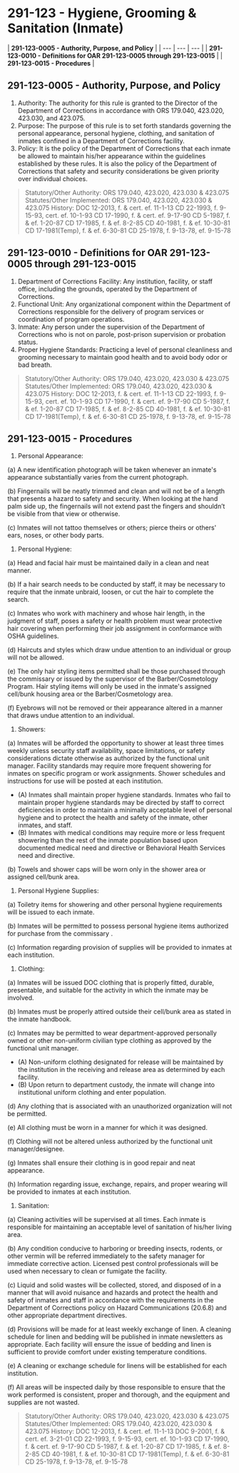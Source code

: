 # 291-123 - Hygiene, Grooming & Sanitation \(Inmate\)

| **291-123-0005 - Authority, Purpose, and Policy** |
| --- | --- | --- |
| **291-123-0010 - Definitions for OAR 291-123-0005 through 291-123-0015** |
| **291-123-0015 - Procedures** |

## 291-123-0005 - Authority, Purpose, and Policy

1. Authority: The authority for this rule is granted to the Director of the Department of Corrections in accordance with ORS 179.040, 423.020, 423.030, and 423.075.
2. Purpose: The purpose of this rule is to set forth standards governing the personal appearance, personal hygiene, clothing, and sanitation of inmates confined in a Department of Corrections facility.
3. Policy: It is the policy of the Department of Corrections that each inmate be allowed to maintain his/her appearance within the guidelines established by these rules. It is also the policy of the Department of Corrections that safety and security considerations be given priority over individual choices.

> Statutory/Other Authority: ORS 179.040, 423.020, 423.030 & 423.075 Statutes/Other Implemented: ORS 179.040, 423.020, 423.030 & 423.075 History: DOC 12-2013, f. & cert. ef. 11-1-13 CD 22-1993, f. 9-15-93, cert. ef. 10-1-93 CD 17-1990, f. & cert. ef. 9-17-90 CD 5-1987, f. & ef. 1-20-87 CD 17-1985, f. & ef. 8-2-85 CD 40-1981, f. & ef. 10-30-81 CD 17-1981\(Temp\), f. & ef. 6-30-81 CD 25-1978, f. 9-13-78, ef. 9-15-78

## 291-123-0010 - Definitions for OAR 291-123-0005 through 291-123-0015

1. Department of Corrections Facility: Any institution, facility, or staff office, including the grounds, operated by the Department of Corrections.
2. Functional Unit: Any organizational component within the Department of Corrections responsible for the delivery of program services or coordination of program operations.
3. Inmate: Any person under the supervision of the Department of Corrections who is not on parole, post-prison supervision or probation status.
4. Proper Hygiene Standards: Practicing a level of personal cleanliness and grooming necessary to maintain good health and to avoid body odor or bad breath.

> Statutory/Other Authority: ORS 179.040, 423.020, 423.030 & 423.075 Statutes/Other Implemented: ORS 179.040, 423.020, 423.030 & 423.075 History: DOC 12-2013, f. & cert. ef. 11-1-13 CD 22-1993, f. 9-15-93, cert. ef. 10-1-93 CD 17-1990, f. & cert. ef. 9-17-90 CD 5-1987, f. & ef. 1-20-87 CD 17-1985, f. & ef. 8-2-85 CD 40-1981, f. & ef. 10-30-81 CD 17-1981\(Temp\), f. & ef. 6-30-81 CD 25-1978, f. 9-13-78, ef. 9-15-78

## 291-123-0015 - Procedures

1. Personal Appearance:

\(a\) A new identification photograph will be taken whenever an inmate's appearance substantially varies from the current photograph.

\(b\) Fingernails will be neatly trimmed and clean and will not be of a length that presents a hazard to safety and security. When looking at the hand palm side up, the fingernails will not extend past the fingers and shouldn’t be visible from that view or otherwise.

\(c\) Inmates will not tattoo themselves or others; pierce theirs or others' ears, noses, or other body parts.

1. Personal Hygiene:

\(a\) Head and facial hair must be maintained daily in a clean and neat manner.

\(b\) If a hair search needs to be conducted by staff, it may be necessary to require that the inmate unbraid, loosen, or cut the hair to complete the search.

\(c\) Inmates who work with machinery and whose hair length, in the judgment of staff, poses a safety or health problem must wear protective hair covering when performing their job assignment in conformance with OSHA guidelines.

\(d\) Haircuts and styles which draw undue attention to an individual or group will not be allowed.

\(e\) The only hair styling items permitted shall be those purchased through the commissary or issued by the supervisor of the Barber/Cosmetology Program. Hair styling items will only be used in the inmate's assigned cell/bunk housing area or the Barber/Cosmetology area.

\(f\) Eyebrows will not be removed or their appearance altered in a manner that draws undue attention to an individual.

1. Showers:

\(a\) Inmates will be afforded the opportunity to shower at least three times weekly unless security staff availability, space limitations, or safety considerations dictate otherwise as authorized by the functional unit manager. Facility standards may require more frequent showering for inmates on specific program or work assignments. Shower schedules and instructions for use will be posted at each institution.

* \(A\) Inmates shall maintain proper hygiene standards. Inmates who fail to maintain proper hygiene standards may be directed by staff to correct deficiencies in order to maintain a minimally acceptable level of personal hygiene and to protect the health and safety of the inmate, other inmates, and staff.
* \(B\) Inmates with medical conditions may require more or less frequent showering than the rest of the inmate population based upon documented medical need and directive or Behavioral Health Services need and directive.

\(b\) Towels and shower caps will be worn only in the shower area or assigned cell/bunk area.

1. Personal Hygiene Supplies:

\(a\) Toiletry items for showering and other personal hygiene requirements will be issued to each inmate.

\(b\) Inmates will be permitted to possess personal hygiene items authorized for purchase from the commissary .

\(c\) Information regarding provision of supplies will be provided to inmates at each institution.

1. Clothing:

\(a\) Inmates will be issued DOC clothing that is properly fitted, durable, presentable, and suitable for the activity in which the inmate may be involved.

\(b\) Inmates must be properly attired outside their cell/bunk area as stated in the inmate handbook.

\(c\) Inmates may be permitted to wear department-approved personally owned or other non-uniform civilian type clothing as approved by the functional unit manager.

* \(A\) Non-uniform clothing designated for release will be maintained by the institution in the receiving and release area as determined by each facility.
* \(B\) Upon return to department custody, the inmate will change into institutional uniform clothing and enter population.

\(d\) Any clothing that is associated with an unauthorized organization will not be permitted.

\(e\) All clothing must be worn in a manner for which it was designed.

\(f\) Clothing will not be altered unless authorized by the functional unit manager/designee.

\(g\) Inmates shall ensure their clothing is in good repair and neat appearance.

\(h\) Information regarding issue, exchange, repairs, and proper wearing will be provided to inmates at each institution.

1. Sanitation:

\(a\) Cleaning activities will be supervised at all times. Each inmate is responsible for maintaining an acceptable level of sanitation of his/her living area.

\(b\) Any condition conducive to harboring or breeding insects, rodents, or other vermin will be referred immediately to the safety manager for immediate corrective action. Licensed pest control professionals will be used when necessary to clean or fumigate the facility.

\(c\) Liquid and solid wastes will be collected, stored, and disposed of in a manner that will avoid nuisance and hazards and protect the health and safety of inmates and staff in accordance with the requirements in the Department of Corrections policy on Hazard Communications \(20.6.8\) and other appropriate department directives.

\(d\) Provisions will be made for at least weekly exchange of linen. A cleaning schedule for linen and bedding will be published in inmate newsletters as appropriate. Each facility will ensure the issue of bedding and linen is sufficient to provide comfort under existing temperature conditions.

\(e\) A cleaning or exchange schedule for linens will be established for each institution.

\(f\) All areas will be inspected daily by those responsible to ensure that the work performed is consistent, proper and thorough, and the equipment and supplies are not wasted.

> Statutory/Other Authority: ORS 179.040, 423.020, 423.030 & 423.075 Statutes/Other Implemented: ORS 179.040, 423.020, 423.030 & 423.075 History: DOC 12-2013, f. & cert. ef. 11-1-13 DOC 9-2001, f. & cert. ef. 3-21-01 CD 22-1993, f. 9-15-93, cert. ef. 10-1-93 CD 17-1990, f. & cert. ef. 9-17-90 CD 5-1987, f. & ef. 1-20-87 CD 17-1985, f. & ef. 8-2-85 CD 40-1981, f. & ef. 10-30-81 CD 17-1981\(Temp\), f. & ef. 6-30-81 CD 25-1978, f. 9-13-78, ef. 9-15-78

